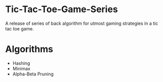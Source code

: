 # Tic-Tac-Toe-Game-Series
A release of  series of back algorithm for utmost gaming strategies in a tic tac toe game.
# Algorithms
- Hashing
- Minimax
- Alpha-Beta Pruning 
